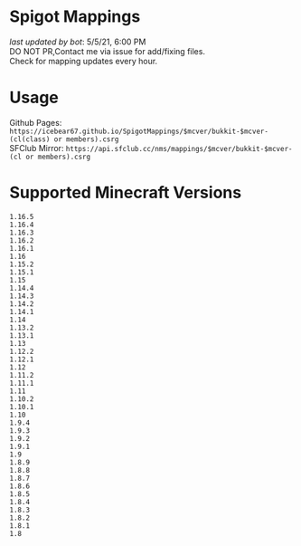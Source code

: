 # Spigot Mappings
*last updated by bot*: 5/5/21, 6:00 PM  
DO NOT PR,Contact me via issue for add/fixing files.  
Check for mapping updates every hour.  

# Usage
Github Pages: `https://icebear67.github.io/SpigotMappings/$mcver/bukkit-$mcver-(cl(class) or members).csrg`  
SFClub Mirror: `https://api.sfclub.cc/nms/mappings/$mcver/bukkit-$mcver-(cl or members).csrg`

# Supported Minecraft Versions
```
1.16.5  
1.16.4  
1.16.3  
1.16.2  
1.16.1  
1.16  
1.15.2  
1.15.1  
1.15  
1.14.4  
1.14.3  
1.14.2  
1.14.1  
1.14  
1.13.2  
1.13.1  
1.13  
1.12.2  
1.12.1  
1.12  
1.11.2  
1.11.1  
1.11  
1.10.2  
1.10.1  
1.10  
1.9.4  
1.9.3  
1.9.2  
1.9.1  
1.9  
1.8.9  
1.8.8  
1.8.7  
1.8.6  
1.8.5  
1.8.4  
1.8.3  
1.8.2  
1.8.1  
1.8  

```
